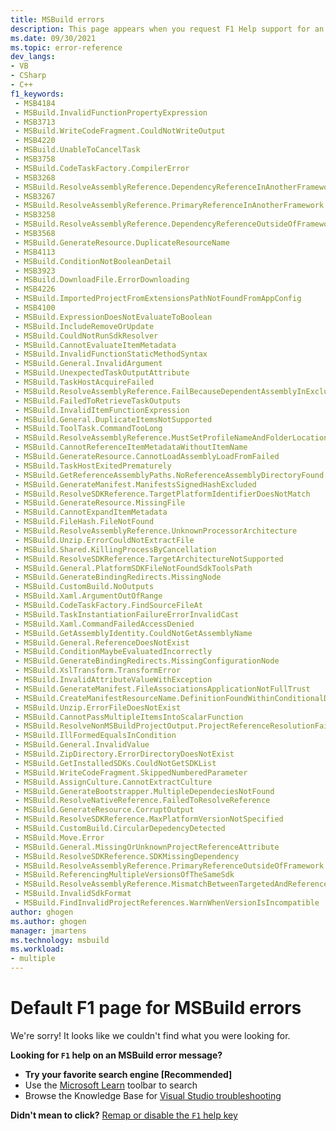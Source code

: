 ```yaml
---
title: MSBuild errors
description: This page appears when you request F1 Help support for an MSBuild error, but no page exists for that error.
ms.date: 09/30/2021
ms.topic: error-reference
dev_langs:
- VB
- CSharp
- C++
f1_keywords:
 - MSB4184
 - MSBuild.InvalidFunctionPropertyExpression
 - MSB3713
 - MSBuild.WriteCodeFragment.CouldNotWriteOutput
 - MSB4220
 - MSBuild.UnableToCancelTask
 - MSB3758
 - MSBuild.CodeTaskFactory.CompilerError
 - MSB3268
 - MSBuild.ResolveAssemblyReference.DependencyReferenceInAnotherFramework
 - MSB3267
 - MSBuild.ResolveAssemblyReference.PrimaryReferenceInAnotherFramework
 - MSB3258
 - MSBuild.ResolveAssemblyReference.DependencyReferenceOutsideOfFramework
 - MSB3568
 - MSBuild.GenerateResource.DuplicateResourceName
 - MSB4113
 - MSBuild.ConditionNotBooleanDetail
 - MSB3923
 - MSBuild.DownloadFile.ErrorDownloading
 - MSB4226
 - MSBuild.ImportedProjectFromExtensionsPathNotFoundFromAppConfig
 - MSB4100
 - MSBuild.ExpressionDoesNotEvaluateToBoolean
 - MSBuild.IncludeRemoveOrUpdate
 - MSBuild.CouldNotRunSdkResolver
 - MSBuild.CannotEvaluateItemMetadata
 - MSBuild.InvalidFunctionStaticMethodSyntax
 - MSBuild.General.InvalidArgument
 - MSBuild.UnexpectedTaskOutputAttribute
 - MSBuild.TaskHostAcquireFailed
 - MSBuild.ResolveAssemblyReference.FailBecauseDependentAssemblyInExclusionList
 - MSBuild.FailedToRetrieveTaskOutputs
 - MSBuild.InvalidItemFunctionExpression
 - MSBuild.General.DuplicateItemsNotSupported
 - MSBuild.ToolTask.CommandTooLong
 - MSBuild.ResolveAssemblyReference.MustSetProfileNameAndFolderLocations
 - MSBuild.CannotReferenceItemMetadataWithoutItemName
 - MSBuild.GenerateResource.CannotLoadAssemblyLoadFromFailed
 - MSBuild.TaskHostExitedPrematurely
 - MSBuild.GetReferenceAssemblyPaths.NoReferenceAssemblyDirectoryFound
 - MSBuild.GenerateManifest.ManifestsSignedHashExcluded
 - MSBuild.ResolveSDKReference.TargetPlatformIdentifierDoesNotMatch
 - MSBuild.GenerateResource.MissingFile
 - MSBuild.CannotExpandItemMetadata
 - MSBuild.FileHash.FileNotFound
 - MSBuild.ResolveAssemblyReference.UnknownProcessorArchitecture
 - MSBuild.Unzip.ErrorCouldNotExtractFile
 - MSBuild.Shared.KillingProcessByCancellation
 - MSBuild.ResolveSDKReference.TargetArchitectureNotSupported
 - MSBuild.General.PlatformSDKFileNotFoundSdkToolsPath
 - MSBuild.GenerateBindingRedirects.MissingNode
 - MSBuild.CustomBuild.NoOutputs
 - MSBuild.Xaml.ArgumentOutOfRange
 - MSBuild.CodeTaskFactory.FindSourceFileAt
 - MSBuild.TaskInstantiationFailureErrorInvalidCast
 - MSBuild.Xaml.CommandFailedAccessDenied
 - MSBuild.GetAssemblyIdentity.CouldNotGetAssemblyName
 - MSBuild.General.ReferenceDoesNotExist
 - MSBuild.ConditionMaybeEvaluatedIncorrectly
 - MSBuild.GenerateBindingRedirects.MissingConfigurationNode
 - MSBuild.XslTransform.TransformError
 - MSBuild.InvalidAttributeValueWithException
 - MSBuild.GenerateManifest.FileAssociationsApplicationNotFullTrust
 - MSBuild.CreateManifestResourceName.DefinitionFoundWithinConditionalDirective
 - MSBuild.Unzip.ErrorFileDoesNotExist
 - MSBuild.CannotPassMultipleItemsIntoScalarFunction
 - MSBuild.ResolveNonMSBuildProjectOutput.ProjectReferenceResolutionFailure
 - MSBuild.IllFormedEqualsInCondition
 - MSBuild.General.InvalidValue
 - MSBuild.ZipDirectory.ErrorDirectoryDoesNotExist
 - MSBuild.GetInstalledSDKs.CouldNotGetSDKList
 - MSBuild.WriteCodeFragment.SkippedNumberedParameter
 - MSBuild.AssignCulture.CannotExtractCulture
 - MSBuild.GenerateBootstrapper.MultipleDependeciesNotFound
 - MSBuild.ResolveNativeReference.FailedToResolveReference
 - MSBuild.GenerateResource.CorruptOutput
 - MSBuild.ResolveSDKReference.MaxPlatformVersionNotSpecified
 - MSBuild.CustomBuild.CircularDepedencyDetected
 - MSBuild.Move.Error
 - MSBuild.General.MissingOrUnknownProjectReferenceAttribute
 - MSBuild.ResolveSDKReference.SDKMissingDependency
 - MSBuild.ResolveAssemblyReference.PrimaryReferenceOutsideOfFramework
 - MSBuild.ReferencingMultipleVersionsOfTheSameSdk
 - MSBuild.ResolveAssemblyReference.MismatchBetweenTargetedAndReferencedArchOfImplementation
 - MSBuild.InvalidSdkFormat
 - MSBuild.FindInvalidProjectReferences.WarnWhenVersionIsIncompatible
author: ghogen
ms.author: ghogen
manager: jmartens
ms.technology: msbuild
ms.workload:
- multiple
---
```

# Default F1 page for MSBuild errors

We're sorry! It looks like we couldn't find what you were looking for.

**Looking for `F1` help on an MSBuild error message?**
- **Try your favorite search engine [Recommended]**
- Use the [Microsoft Learn](/) toolbar to search 
- Browse the Knowledge Base for [Visual Studio troubleshooting](/troubleshoot/visualstudio/welcome-visual-studio/)

**Didn't mean to click?** [Remap or disable the `F1` help key](../ide/not-in-toc/change-f1-help-key.md)
